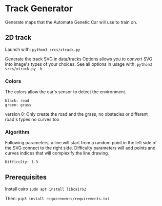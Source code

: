 # Track Generator

Generate maps that the Automate Genetic Car will use to train on.


## 2D track

Launch with: `python3 srcs/xtrack.py`

Generate the track SVG in data/tracks
Options allows you to convert SVG into image's types of your choices.
See all options in usage with: `python3 srcs/xtrack.py -h`  

### Colors

The colors allow the car's sensor to detect the environment.

    black: road
    green: grass
    
version 0: Only create the road and the grass, no obstacles or different road's types no curves too

### Algorithm

Following parameters, a line will start from a random point in the left side of the SVG connect to the right side.
Difficulty parameters will add points and curves indices that will complexify the line drawing.

    Difficulty: 1-3
 
  
## Prerequisites

Install cairo `sudo apt install libcairo2`

Then: `pip3 install requirements/requirements.txt`
